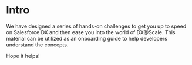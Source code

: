 # Intro

We have designed a series of hands-on challenges to get you up to speed on Salesforce DX and then ease you into the world of DX@Scale. This material can be utilized as an onboarding guide to help developers understand the concepts.

Hope it helps!

